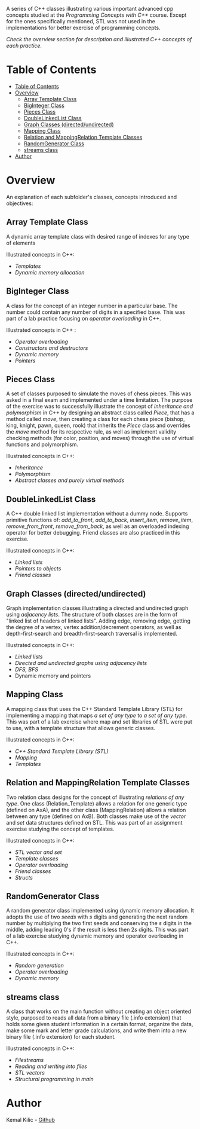 A series of C++ classes illustrating various important advanced cpp concepts studied at the *Programming Concepts with C++* course. Except for the ones specifically mentioned, STL was not used in the implementations for better exercise of programming concepts.

*Check the overview section for description and illustrated C++ concepts of each practice.*

# Table of Contents 
- [Table of Contents](#table-of-contents)
- [Overview](#overview)
  - [Array Template Class](#array-template-class)
  - [BigInteger Class](#biginteger-class)
  - [Pieces Class](#pieces-class)
  - [DoubleLinkedList Class](#doublelinkedlist-class)
  - [Graph Classes (directed/undirected)](#graph-classes-directedundirected)
  - [Mapping Class](#mapping-class)
  - [Relation and MappingRelation Template Classes](#relation-and-mappingrelation-template-classes)
  - [RandomGenerator Class](#randomgenerator-class)
  - [streams class](#streams-class)
- [Author](#author)

# Overview 
An explanation of each subfolder's classes, concepts introduced and objectives:

## Array Template Class 
A dynamic array template class with desired range of indexes for any type of elements

Illustrated concepts in C++:
- *Templates*
- *Dynamic memory allocation* 

## BigInteger Class 
A class for the concept of an integer number in a particular base. The number could contain any number of digits in a specified base. This was part of a lab practice focusing on *operator overloading* in C++.

Illustrated concepts in C++ :
- *Operator overloading*
- *Constructors and destructors*
- *Dynamic memory*
- *Pointers*

## Pieces Class
A set of classes purposed to simulate the moves of chess pieces. This was asked in a final exam and implemented under a time limitation. The purpose of the exercise was to successfully illustrate the concept of *inheritance and polymorphism* in C++ by designing an abstract class called *Piece*, that has a method called *move*, then creating a class for each chess piece (bishop, king, knight, pawn, queen, rook) that inherits the *Piece* class and overrides the *move* method for its respective rule, as well as implement validity checking methods (for color, position, and moves) through the use of virtual functions and polymorphism.

Illustrated concepts in C++:
- *Inheritance*
- *Polymorphism*
- *Abstract classes and purely virtual methods*

## DoubleLinkedList Class 
A C++ double linked list implementation without a dummy node. Supports primitive functions of: *add_to_front*, *add_to_back*, *insert_item*, *remove_item*, *remove_from_front*, *remove_from_back*, as well as an overloaded indexing operator for better debugging. Friend classes are also practiced in this exercise. 

Illustrated concepts in C++:
- *Linked lists*
- *Pointers to objects*
- *Friend classes*

## Graph Classes (directed/undirected) 
Graph implementation classes illustrating a directed and undirected graph using *adjacency lists*. The structure of both classes are in the form of "linked list of headers of linked lists". Adding edge, removing edge, getting the degree of a vertex, vertex addition/decrement operators, as well as depth-first-search and breadth-first-search traversal is implemented. 

Illustrated concepts in C++:
- *Linked lists*
- *Directed and undirected graphs using adjacency lists*
- *DFS, BFS*
- Dynamic memory and pointers

## Mapping Class
A mapping class that uses the C++ Standard Template Library (STL) for implementing a mapping that maps *a set of any type* to *a set of any type*. This was part of a lab exercise where map and set libraries of STL were put to use, with a template structure that allows generic classes. 

Illustrated concepts in C++:
- *C++ Standard Template Library (STL)*
- *Mapping*
- *Templates*

## Relation and MappingRelation Template Classes
Two relation class designs for the concept of illustrating *relations of any type*. One class (Relation_Template) allows a relation for one generic type (defined on AxA), and the other class (MappingRelation) allows a relation between any type (defined on AxB). Both classes make use of the *vector* and *set* data structures defined on STL. This was part of an assignment exercise studying the concept of templates. 

Illustrated concepts in C++:
- *STL vector and set*
- *Template classes*
- *Operator overloading*
- *Friend classes*
- *Structs*

## RandomGenerator Class
A random generator class implemented using dynamic memory allocation. It adopts the use of two *seeds* with *s* digits and generating the next random number by multiplying the two first seeds and conserving the *s* digits in the middle, adding leading 0's if the result is less then 2*s* digits. This was part of a lab exercise studying dynamic memory and operator overloading in C++. 

Illustrated concepts in C++:
- *Random generation*
- *Operator overloading*
- *Dynamic memory*

## streams class
A class that works on the main function without creating an object oriented style, purposed to reads all data from a binary file (.info extension) that holds some given student information in a certain format, organize the data, make some mark and letter grade calculations, and write them into a new binary file (.info extension) for each student. 

Illustrated concepts in C++:
- *Filestreams*
- *Reading and writing into files*
- *STL vectors*
- *Structural programming in main*



# Author
Kemal Kilic - [Github](https://github.com/algorhtym)

